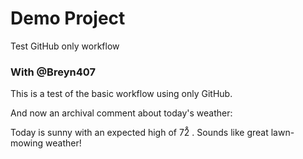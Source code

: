 # Demo Project
Test GitHub only workflow

### With @Breyn407

This is a test of the basic workflow using only GitHub.

And now an archival comment about today's weather:

Today is sunny with an expected high of 72̊ . Sounds like great lawn-mowing weather!
